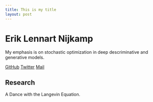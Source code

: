 ```yaml
---
title: This is my title
layout: post
---
```


# Erik Lennart Nijkamp

My emphasis is on stochastic optimization in deep descriminative and generative models.

[GitHub](https://github.com/enijkamp)  [Twitter](https://twitter.com/erik_nijkamp) [Mail](mailto:erik.nijkamp@gmail.com)

## Research

A Dance with the Langevin Equation.